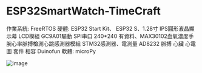 # ESP32SmartWatch-TimeCraft

作業系統: FreeRTOS
硬體: ESP32 Start Kit、 ESP32 S、1.28寸 IPS圓形液晶顯示幕 LCD模組 GC9A01驅動 SPI串口 240*240 有資料、MAX30102血氧濃度手腕心率脈搏檢測心跳感測器模組 STM32感測器、電測量 AD8232 脈搏 心臟 心電圖 套件 相容 Duinofun
軟體: microPy

![image](https://github.com/plchang/ESP32SmartWatch-TimeCraft/assets/149220351/9fb4027e-db9f-4284-b2fa-c8ed1b84ac8c)
